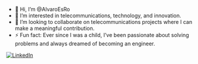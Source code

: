 - 👋 Hi, I’m @AlvaroEsRo
- 👀 I’m interested in telecommunications, technology, and innovation.
- 💼 I’m looking to collaborate on telecommunications projects where I can make a meaningful contribution.
- ⚡ Fun fact: Ever since I was a child, I’ve been passionate about solving problems and always dreamed of becoming an engineer.

[![LinkedIn](https://img.shields.io/badge/LinkedIn-Connect-blue)](https://www.linkedin.com/in/alvaroesro)

<!---
AlvaroEsRo/AlvaroEsRo is a ✨ special ✨ repository because its `README.md` (this file) appears on your GitHub profile.
You can click the Preview link to take a look at your changes.
--->
